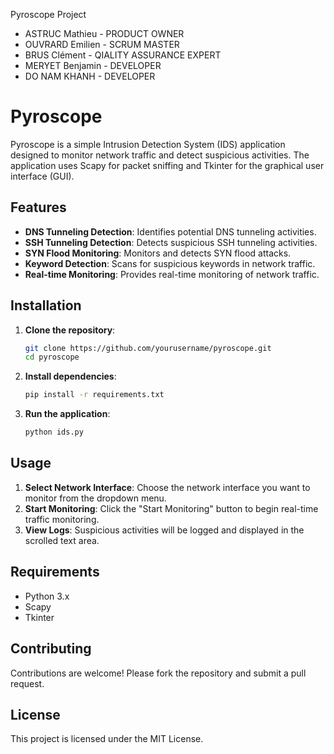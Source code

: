 Pyroscope Project
- ASTRUC Mathieu - PRODUCT OWNER
- OUVRARD Emilien - SCRUM MASTER
- BRUS Clément - QIALITY ASSURANCE EXPERT
- MERYET Benjamin - DEVELOPER
- DO NAM KHANH - DEVELOPER

# Pyroscope

Pyroscope is a simple Intrusion Detection System (IDS) application designed to monitor network traffic and detect suspicious activities. The application uses Scapy for packet sniffing and Tkinter for the graphical user interface (GUI).

## Features

- **DNS Tunneling Detection**: Identifies potential DNS tunneling activities.
- **SSH Tunneling Detection**: Detects suspicious SSH tunneling activities.
- **SYN Flood Monitoring**: Monitors and detects SYN flood attacks.
- **Keyword Detection**: Scans for suspicious keywords in network traffic.
- **Real-time Monitoring**: Provides real-time monitoring of network traffic.

## Installation

1. **Clone the repository**:
    ```bash
    git clone https://github.com/yourusername/pyroscope.git
    cd pyroscope
    ```

2. **Install dependencies**:
    ```bash
    pip install -r requirements.txt
    ```

3. **Run the application**:
    ```bash
    python ids.py
    ```

## Usage

1. **Select Network Interface**: Choose the network interface you want to monitor from the dropdown menu.
2. **Start Monitoring**: Click the "Start Monitoring" button to begin real-time traffic monitoring.
3. **View Logs**: Suspicious activities will be logged and displayed in the scrolled text area.

## Requirements

- Python 3.x
- Scapy
- Tkinter

## Contributing

Contributions are welcome! Please fork the repository and submit a pull request.

## License

This project is licensed under the MIT License.
 
